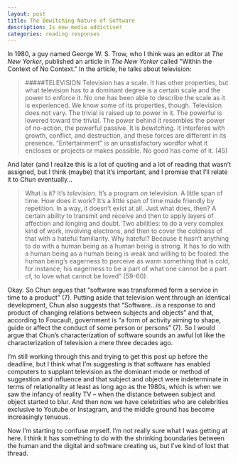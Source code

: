 ```yaml
---
layout: post
title: The Bewitching Nature of Software
description: Is new media addictive?
categories: reading responses
---
```

In 1980, a guy named George W. S. Trow, who I think was an editor at *The New Yorker*, published an article in *The New Yorker* called "Within the Context of No Context." In the article, he talks about television:

>#####TELEVISION
Television has a scale. It has other properties, but what television has to a dominant degree is a certain scale and the power to enforce it. No one has been able to describe the scale as it is experienced. We know some of its properties, though.
	Television does not vary. The trivial is raised up to power in it. The powerful is lowered toward the trivial.
	The power behind it resembles the power of no-action, the powerful passive.
	It is *bewitching*.
	It interferes with growth, conflict, and destruction, and these forces are different in its presence.
	“Entertainment” is an unsatisfactory wordfor what it encloses or projects or makes possible.
	No good has come of it. (45)

And later (and I realize this is a lot of quoting and a lot of reading that wasn’t assigned, but I think (maybe) that it’s important, and I promise that I’ll relate it to Chun eventually…

>What is it? It’s *television*. It’s a program *on* television. A little span of time. How does it work? It’s a little span of time made friendly by repetition. In a way, it doesn’t exist at all. Just what does, then? A certain ability to transmit and receive and then to apply layers of affection and longing and doubt. Two abilities: to do a very complex kind of work, involving electrons, and then to cover the coldness of that with a hateful familiarity. Why hateful? Because it hasn’t anything to do with a human being as a human being is strong. It has to do with a human being as a human being is weak and willing to be fooled: the human being’s eagerness to perceive as warm something that is cold, for instance; his eagerness to be a part of what one cannot be a part of, to love what cannot be loved” (59-60).

Okay. So Chun argues that “software was transformed form a service in time to a product” (7). Putting aside that television went through an identical development, Chun also suggests that “Software…is a response to and product of changing relations between subjects and objects” and that, according to Foucault, government is “a form of activity aiming to shape, guide or affect the conduct of some person or persons” (7). So I would argue that Chun’s characterization of software sounds an awful lot like the characterization of television a mere three decades ago. 

I’m still working through this and trying to get this post up before the deadline, but I think what I’m suggesting is that software has enabled computers to supplant television as the dominant mode or method of suggestion and influence and that subject and object were indeterminate in terms of relationality at least as long ago as the 1980s, which is when we saw the infancy of reality TV – when the distance between subject and object started to blur. And then now we have celebrities who are celebrities exclusive to Youtube or Instagram, and the middle ground has become increasingly tenuous.

Now I’m starting to confuse myself. I’m not really sure what I was getting at here. I think it has something to do with the shrinking boundaries between the human and the digital and software creating us, but I’ve kind of lost that thread.
